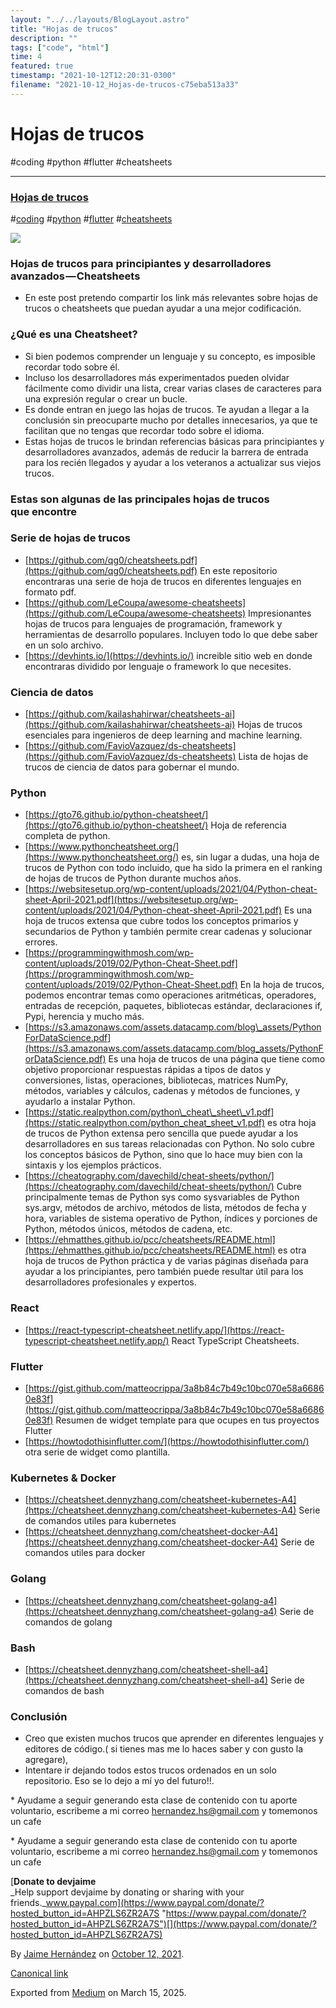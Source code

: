 ```yaml
---
layout: "../../layouts/BlogLayout.astro"
title: "Hojas de trucos"
description: ""
tags: ["code", "html"]
time: 4
featured: true
timestamp: "2021-10-12T12:20:31-0300"
filename: "2021-10-12_Hojas-de-trucos-c75eba513a33"
---
```


Hojas de trucos
===============

#coding #python #flutter #cheatsheets

* * *

### [Hojas de trucos](https://jaimehz.com/post/hojasdetrucos/)

#[coding](https://jaimehz.com/tags/coding/) #[python](https://jaimehz.com/tags/python/) #[flutter](https://jaimehz.com/tags/flutter/) #[cheatsheets](https://jaimehz.com/tags/cheatsheets/)

![](https://cdn-images-1.medium.com/max/800/0*hQE3vX3KOatIueyc.jpeg)

### Hojas de trucos para principiantes y desarrolladores avanzados — Cheatsheets

*   En este post pretendo compartir los link más relevantes sobre hojas de trucos o cheatsheets que puedan ayudar a una mejor codificación.

### ¿Qué es una Cheatsheet?

*   Si bien podemos comprender un lenguaje y su concepto, es imposible recordar todo sobre él.
*   Incluso los desarrolladores más experimentados pueden olvidar fácilmente como dividir una lista, crear varias clases de caracteres para una expresión regular o crear un bucle.
*   Es donde entran en juego las hojas de trucos. Te ayudan a llegar a la conclusión sin preocuparte mucho por detalles innecesarios, ya que te facilitan que no tengas que recordar todo sobre el idioma.
*   Estas hojas de trucos le brindan referencias básicas para principiantes y desarrolladores avanzados, además de reducir la barrera de entrada para los recién llegados y ayudar a los veteranos a actualizar sus viejos trucos.

### Estas son algunas de las principales hojas de trucos que encontre

### Serie de hojas de trucos

*   [https://github.com/qg0/cheatsheets.pdf](https://github.com/qg0/cheatsheets.pdf) En este repositorio encontraras una serie de hoja de trucos en diferentes lenguajes en formato pdf.
*   [https://github.com/LeCoupa/awesome-cheatsheets](https://github.com/LeCoupa/awesome-cheatsheets) Impresionantes hojas de trucos para lenguajes de programación, framework y herramientas de desarrollo populares. Incluyen todo lo que debe saber en un solo archivo.
*   [https://devhints.io/](https://devhints.io/) increible sitio web en donde encontraras dividido por lenguaje o framework lo que necesites.

### Ciencia de datos

*   [https://github.com/kailashahirwar/cheatsheets-ai](https://github.com/kailashahirwar/cheatsheets-ai) Hojas de trucos esenciales para ingenieros de deep learning and machine learning.
*   [https://github.com/FavioVazquez/ds-cheatsheets](https://github.com/FavioVazquez/ds-cheatsheets) Lista de hojas de trucos de ciencia de datos para gobernar el mundo.

### Python

*   [https://gto76.github.io/python-cheatsheet/](https://gto76.github.io/python-cheatsheet/) Hoja de referencia completa de python.
*   [https://www.pythoncheatsheet.org/](https://www.pythoncheatsheet.org/) es, sin lugar a dudas, una hoja de trucos de Python con todo incluido, que ha sido la primera en el ranking de hojas de trucos de Python durante muchos años.
*   [https://websitesetup.org/wp-content/uploads/2021/04/Python-cheat-sheet-April-2021.pdf](https://websitesetup.org/wp-content/uploads/2021/04/Python-cheat-sheet-April-2021.pdf) Es una hoja de trucos extensa que cubre todos los conceptos primarios y secundarios de Python y también permite crear cadenas y solucionar errores.
*   [https://programmingwithmosh.com/wp-content/uploads/2019/02/Python-Cheat-Sheet.pdf](https://programmingwithmosh.com/wp-content/uploads/2019/02/Python-Cheat-Sheet.pdf) En la hoja de trucos, podemos encontrar temas como operaciones aritméticas, operadores, entradas de recepción, paquetes, bibliotecas estándar, declaraciones if, Pypi, herencia y mucho más.
*   [https://s3.amazonaws.com/assets.datacamp.com/blog\_assets/PythonForDataScience.pdf](https://s3.amazonaws.com/assets.datacamp.com/blog_assets/PythonForDataScience.pdf) Es una hoja de trucos de una página que tiene como objetivo proporcionar respuestas rápidas a tipos de datos y conversiones, listas, operaciones, bibliotecas, matrices NumPy, métodos, variables y cálculos, cadenas y métodos de funciones, y ayudarlo a instalar Python.
*   [https://static.realpython.com/python\_cheat\_sheet\_v1.pdf](https://static.realpython.com/python_cheat_sheet_v1.pdf) es otra hoja de trucos de Python extensa pero sencilla que puede ayudar a los desarrolladores en sus tareas relacionadas con Python. No solo cubre los conceptos básicos de Python, sino que lo hace muy bien con la sintaxis y los ejemplos prácticos.
*   [https://cheatography.com/davechild/cheat-sheets/python/](https://cheatography.com/davechild/cheat-sheets/python/) Cubre principalmente temas de Python sys como sysvariables de Python sys.argv, métodos de archivo, métodos de lista, métodos de fecha y hora, variables de sistema operativo de Python, índices y porciones de Python, métodos únicos, métodos de cadena, etc.
*   [https://ehmatthes.github.io/pcc/cheatsheets/README.html](https://ehmatthes.github.io/pcc/cheatsheets/README.html) es otra hoja de trucos de Python práctica y de varias páginas diseñada para ayudar a los principiantes, pero también puede resultar útil para los desarrolladores profesionales y expertos.

### React

*   [https://react-typescript-cheatsheet.netlify.app/](https://react-typescript-cheatsheet.netlify.app/) React TypeScript Cheatsheets.

### Flutter

*   [https://gist.github.com/matteocrippa/3a8b84c7b49c10bc070e58a66860e83f](https://gist.github.com/matteocrippa/3a8b84c7b49c10bc070e58a66860e83f) Resumen de widget template para que ocupes en tus proyectos Flutter
*   [https://howtodothisinflutter.com/](https://howtodothisinflutter.com/) otra serie de widget como plantilla.

### Kubernetes & Docker

*   [https://cheatsheet.dennyzhang.com/cheatsheet-kubernetes-A4](https://cheatsheet.dennyzhang.com/cheatsheet-kubernetes-A4) Serie de comandos utiles para kubernetes
*   [https://cheatsheet.dennyzhang.com/cheatsheet-docker-A4](https://cheatsheet.dennyzhang.com/cheatsheet-docker-A4) Serie de comandos utiles para docker

### Golang

*   [https://cheatsheet.dennyzhang.com/cheatsheet-golang-a4](https://cheatsheet.dennyzhang.com/cheatsheet-golang-a4) Serie de comandos de golang

### Bash

*   [https://cheatsheet.dennyzhang.com/cheatsheet-shell-a4](https://cheatsheet.dennyzhang.com/cheatsheet-shell-a4) Serie de comandos de bash

### Conclusión

*   Creo que existen muchos trucos que aprender en diferentes lenguajes y editores de código.( si tienes mas me lo haces saber y con gusto la agregare),
*   Intentare ir dejando todos estos trucos ordenados en un solo repositorio. Eso se lo dejo a mí yo del futuro!!.

\* Ayudame a seguir generando esta clase de contenido con tu aporte voluntario, escribeme a mi correo hernandez.hs@gmail.com y tomemonos un cafe

\* Ayudame a seguir generando esta clase de contenido con tu aporte voluntario, escribeme a mi correo hernandez.hs@gmail.com y tomemonos un cafe

[**Donate to devjaime**  
_Help support devjaime by donating or sharing with your friends._www.paypal.com](https://www.paypal.com/donate/?hosted_button_id=AHPZLS6ZR2A7S "https://www.paypal.com/donate/?hosted_button_id=AHPZLS6ZR2A7S")[](https://www.paypal.com/donate/?hosted_button_id=AHPZLS6ZR2A7S)

By [Jaime Hernández](https://medium.com/@devjaime) on [October 12, 2021](https://medium.com/p/c75eba513a33).

[Canonical link](https://medium.com/@devjaime/hojas-de-trucos-c75eba513a33)

Exported from [Medium](https://medium.com) on March 15, 2025.